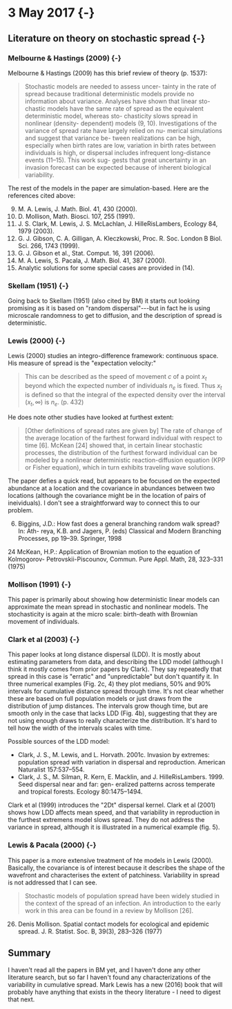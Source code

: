 # 3 May 2017 {-}


## Literature on theory on stochastic spread {-}

### Melbourne & Hastings (2009) {-}
Melbourne & Hastings (2009) has this brief review of theory (p. 1537):

> Stochastic models are needed to assess uncer- tainty in the rate of spread because traditional deterministic models provide no information about variance. Analyses have shown that linear sto- chastic models have the same rate of spread as the equivalent deterministic model, whereas sto- chasticity slows spread in nonlinear (density- dependent) models (9, 10). Investigations of the variance of spread rate have largely relied on nu- merical simulations and suggest that variance be- tween realizations can be high, especially when birth rates are low, variation in birth rates between individuals is high, or dispersal includes infrequent long-distance events (11–15). This work sug- gests that great uncertainty in an invasion forecast can be expected because of inherent biological variability.

The rest of the models in the paper are simulation-based. Here are the references cited above:

9. M. A. Lewis, J. Math. Biol. 41, 430 (2000).
10. D. Mollison, Math. Biosci. 107, 255 (1991).
11. J. S. Clark, M. Lewis, J. S. McLachlan, J. HilleRisLambers, Ecology 84, 1979 (2003).
12. G. J. Gibson, C. A. Gilligan, A. Kleczkowski, Proc. R. Soc. London B Biol. Sci. 266, 1743 (1999).
13. G. J. Gibson et al., Stat. Comput. 16, 391 (2006).
14. M. A. Lewis, S. Pacala, J. Math. Biol. 41, 387 (2000).
15. Analytic solutions for some special cases are provided in (14).

### Skellam (1951) {-}
Going back to Skellam (1951) (also cited by BM) it starts out looking promising as it is based on "random dispersal"---but in fact he is using microscale randomness to get to diffusion, and the description of spread is deterministic.

### Lewis (2000) {-}
Lewis (2000) studies an integro-difference framework: continuous space. His measure of spread is the "expectation velocity:" 

> This can be described as the speed of movement $c$ of a point $x_t$ beyond which the expected number of individuals $n_e$ is fixed. Thus $x_t$ is defined so that the integral of the expected density over the interval $(x_t,\infty)$ is $n_e$. (p. 432)

He does note other studies have looked at furthest extent:

> [Other definitions of spread rates are given by] The rate of change of the average location of the farthest forward individual with respect to time [6]. McKean [24] showed that, in certain linear stochastic processes, the distribution of the furthest forward individual can be modeled by a nonlinear deterministic reaction-diffusion equation (KPP or Fisher equation), which in turn exhibits traveling wave solutions.

The paper defies a quick read, but appears to be focused on the expected abundance at a location and the covariance in abundances between two locations (although the covariance might be in the location of pairs of ineividuals). I don't see a straightforward way to connect this to our problem. 

6. Biggins, J.D.: How fast does a general branching random walk spread? In: Ath-
reya, K.B. and Jagers, P. (eds) Classical and Modern Branching Processes, pp 19–39.
Springer, 1998

24 McKean, H.P.: Application of Brownian motion to the equation of Kolmogorov-
Petrovskii-Piscounov, Commun. Pure Appl. Math, 28, 323–331 (1975)


### Mollison (1991) {-}
This paper is primarily about showing how deterministic linear models can approximate the mean spread in stochastic and nonlinear models. The stochasticity is again at the micro scale: birth-death with Brownian movement of individuals.

### Clark et al (2003) {-}
This paper looks at long distance dispersal (LDD). It is mostly about estimating parameters from data, and describing the LDD model (although I think it mostly comes from prior papers by Clark). They say repeatedly that spread in this case is "erratic" and "unpredictable" but don't quantify it. In three numerical examples (Fig. 2c, 4) they plot medians, 50% and 90% intervals for cumulative distance spread through time. It's not clear whether these are based on full population models or just draws from the distribution of jump distances. The intervals grow though time, but are smooth only in the case that lacks LDD (Fig. 4b), suggesting that they are not using enough draws to really characterize the distribution. It's hard to tell how the width of the intervals scales with time.

Possible sources of the LDD model:

* Clark, J. S., M. Lewis, and L. Horvath. 2001c. Invasion by
extremes: population spread with variation in dispersal and
reproduction. American Naturalist 157:537–554.
* Clark, J. S., M. Silman, R. Kern, E. Macklin, and J. HilleRisLambers. 1999. Seed dispersal near and far: gen- eralized patterns across temperate and tropical forests.
Ecology 80:1475–1494.

Clark et al (1999) introduces the "2Dt" dispersal kernel. Clark et al (2001) shows how LDD affects mean speed, and that variability in reproduction in the furthest extremens model slows spread. They do not address the variance in spread, although it is illustrated in a numerical example (fig. 5).

### Lewis & Pacala (2000) {-}
This paper is a more extensive treatment of hte models in Lewis (2000). Basically, the covariance is of interest because it describes the shape of the wavefront and characterises the extent of patchiness. Variability in spread is not addressed that I can see.

> Stochastic models of population spread have been widely studied in the context of the spread of an infection. An introduction to the early work in this area can be found in a review by Mollison [26].

26. Denis Mollison. Spatial contact models for ecological and epidemic spread. J. R. Statist. 
Soc. B, 39(3), 283–326 (1977)


## Summary
I haven't read all the papers in BM yet, and I haven't done any other literature search, but so far I haven't found any characterizations of the variability in cumulative spread. Mark Lewis has a new (2016) book that will probably have anything that exists in the theory literature - I need to digest that next.

